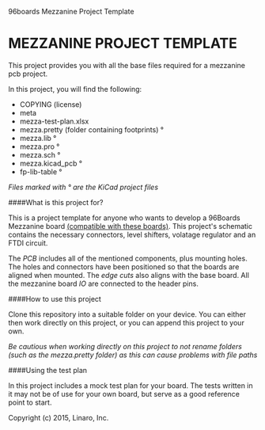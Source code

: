 96boards Mezzanine Project Template

MEZZANINE PROJECT TEMPLATE
===============================================

This project provides you with all the base files required for 
a mezzanine pcb project.

In this project, you will find the following:
- COPYING (license)
- meta
- mezza-test-plan.xlsx
- mezza.pretty (folder containing footprints) °
- mezza.lib °
- mezza.pro °
- mezza.sch °
- mezza.kicad_pcb °
- fp-lib-table °

*Files marked with ° are the KiCad project files*

####What is this project for?

This is a project template for anyone who wants to develop a 96Boards Mezzanine board <a href="https://www.96boards.org/products/ce/">(compatible with these boards)</a>. 
This project's schematic contains the necessary connectors, level shifters, volatage regulator and an FTDI circuit.

The <em>PCB</em> includes all of the mentioned components, plus mounting holes. The holes and connectors have been positioned so that the boards are aligned when mounted. The <em>edge cuts</em> also aligns with the base board. All the mezzanine board <em>IO</em> are connected to the header pins.

####How to use this project

Clone this repository into a suitable folder on your device. You can either then work directly on this project, or you can append this project to your own.

*Be cautious when working directly on this project to not rename folders (such as the mezza.pretty folder) as this can cause problems with file paths*

####Using the test plan

In this project includes a mock test plan for your board. The tests written in it may not be of use for your own board, but serve as a good reference point to start.

Copyright (c) 2015, Linaro, Inc.
